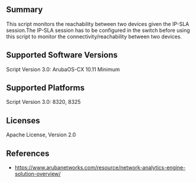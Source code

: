 ## Summary

This script monitors the reachability between two devices given the IP-SLA session.The IP-SLA session has to be configured in the switch before using this script to monitor the connectivity/reachability between two devices.

## Supported Software Versions

Script Version 3.0: ArubaOS-CX 10.11 Minimum

## Supported Platforms

Script Version 3.0: 8320, 8325


## Licenses

Apache License, Version 2.0

## References

- https://www.arubanetworks.com/resource/network-analytics-engine-solution-overview/
